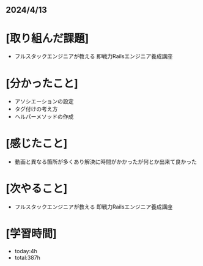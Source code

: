 ## 2024/4/13

# [取り組んだ課題]
- フルスタックエンジニアが教える 即戦力Railsエンジニア養成講座
# [分かったこと]
- アソシエーションの設定
- タグ付けの考え方
- ヘルパーメソッドの作成
# [感じたこと]  
- 動画と異なる箇所が多くあり解決に時間がかかったが何とか出来て良かった
# [次やること]
- フルスタックエンジニアが教える 即戦力Railsエンジニア養成講座
# [学習時間]
- today:4h 
- total:387h
